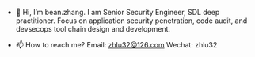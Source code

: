 - 👋 Hi, I’m bean.zhang. I am Senior Security Engineer, SDL deep practitioner. Focus on application security penetration, code audit, and devsecops tool chain design and development.

- 📫 How to reach me? Email: zhlu32@126.com  Wechat: zhlu32

<!---
zhlu32/zhlu32 is a ✨ special ✨ repository because its `README.md` (this file) appears on your GitHub profile.
You can click the Preview link to take a look at your changes.
--->
